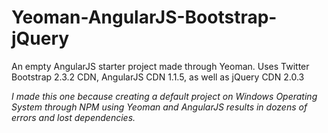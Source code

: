 Yeoman-AngularJS-Bootstrap-jQuery
=================================

An empty AngularJS starter project made through Yeoman. Uses Twitter Bootstrap 2.3.2 CDN, AngularJS CDN 1.1.5, as well as jQuery CDN 2.0.3


*I made this one because creating a default project on Windows Operating System through NPM using Yeoman and AngularJS results in dozens of errors and lost dependencies.*
